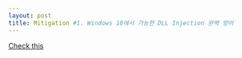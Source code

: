 ```yaml
---
layout: post
title: Mitigation #1. Windows 10에서 가능한 DLL Injection 완벽 방어
---
```


[Check this](http://blog.naver.com/gloryo/220576807227)
